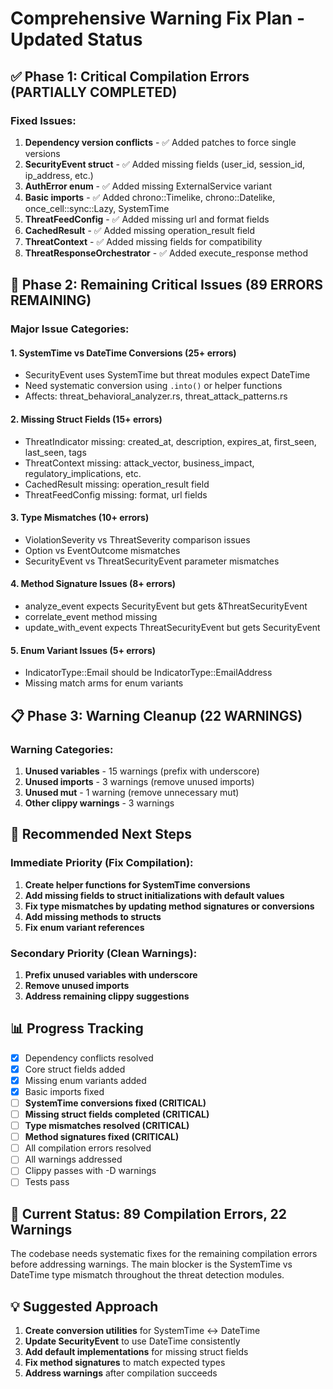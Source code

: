# Comprehensive Warning Fix Plan - Updated Status

## ✅ Phase 1: Critical Compilation Errors (PARTIALLY COMPLETED)

### Fixed Issues:
1. **Dependency version conflicts** - ✅ Added patches to force single versions
2. **SecurityEvent struct** - ✅ Added missing fields (user_id, session_id, ip_address, etc.)
3. **AuthError enum** - ✅ Added missing ExternalService variant
4. **Basic imports** - ✅ Added chrono::Timelike, chrono::Datelike, once_cell::sync::Lazy, SystemTime
5. **ThreatFeedConfig** - ✅ Added missing url and format fields
6. **CachedResult** - ✅ Added missing operation_result field
7. **ThreatContext** - ✅ Added missing fields for compatibility
8. **ThreatResponseOrchestrator** - ✅ Added execute_response method

## 🔄 Phase 2: Remaining Critical Issues (89 ERRORS REMAINING)

### Major Issue Categories:

#### 1. **SystemTime vs DateTime<Utc> Conversions (25+ errors)**
- SecurityEvent uses SystemTime but threat modules expect DateTime<Utc>
- Need systematic conversion using `.into()` or helper functions
- Affects: threat_behavioral_analyzer.rs, threat_attack_patterns.rs

#### 2. **Missing Struct Fields (15+ errors)**
- ThreatIndicator missing: created_at, description, expires_at, first_seen, last_seen, tags
- ThreatContext missing: attack_vector, business_impact, regulatory_implications, etc.
- CachedResult missing: operation_result field
- ThreatFeedConfig missing: format, url fields

#### 3. **Type Mismatches (10+ errors)**
- ViolationSeverity vs ThreatSeverity comparison issues
- Option<String> vs EventOutcome mismatches
- SecurityEvent vs ThreatSecurityEvent parameter mismatches

#### 4. **Method Signature Issues (8+ errors)**
- analyze_event expects SecurityEvent but gets &ThreatSecurityEvent
- correlate_event method missing
- update_with_event expects ThreatSecurityEvent but gets SecurityEvent

#### 5. **Enum Variant Issues (5+ errors)**
- IndicatorType::Email should be IndicatorType::EmailAddress
- Missing match arms for enum variants

## 📋 Phase 3: Warning Cleanup (22 WARNINGS)

### Warning Categories:
1. **Unused variables** - 15 warnings (prefix with underscore)
2. **Unused imports** - 3 warnings (remove unused imports)
3. **Unused mut** - 1 warning (remove unnecessary mut)
4. **Other clippy warnings** - 3 warnings

## 🎯 Recommended Next Steps

### Immediate Priority (Fix Compilation):
1. **Create helper functions for SystemTime conversions**
2. **Add missing fields to struct initializations with default values**
3. **Fix type mismatches by updating method signatures or conversions**
4. **Add missing methods to structs**
5. **Fix enum variant references**

### Secondary Priority (Clean Warnings):
1. **Prefix unused variables with underscore**
2. **Remove unused imports**
3. **Address remaining clippy suggestions**

## 📊 Progress Tracking

- [x] Dependency conflicts resolved
- [x] Core struct fields added
- [x] Missing enum variants added
- [x] Basic imports fixed
- [ ] **SystemTime conversions fixed (CRITICAL)**
- [ ] **Missing struct fields completed (CRITICAL)**
- [ ] **Type mismatches resolved (CRITICAL)**
- [ ] **Method signatures fixed (CRITICAL)**
- [ ] All compilation errors resolved
- [ ] All warnings addressed
- [ ] Clippy passes with -D warnings
- [ ] Tests pass

## 🚨 Current Status: 89 Compilation Errors, 22 Warnings

The codebase needs systematic fixes for the remaining compilation errors before addressing warnings. The main blocker is the SystemTime vs DateTime<Utc> type mismatch throughout the threat detection modules.

## 💡 Suggested Approach

1. **Create conversion utilities** for SystemTime ↔ DateTime<Utc>
2. **Update SecurityEvent** to use DateTime<Utc> consistently
3. **Add default implementations** for missing struct fields
4. **Fix method signatures** to match expected types
5. **Address warnings** after compilation succeeds
